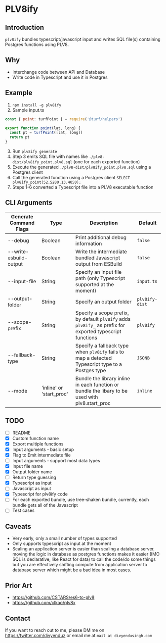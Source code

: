 # PLV8ify

## Introduction

`plv8ify` bundles typescript/javascript input and writes SQL file(s) containing Postgres functions using PLV8.

## Why

- Interchange code between API and Database
- Write code in Typescript and use it in Postgres

## Example

1. `npm install -g plv8ify`
2. Sample input.ts

```js
const { point: turfPoint } = require('@turf/helpers')

export function point(lat, long) {
  const pt = turfPoint([lat, long])
  return pt
}
```

3. Run `plv8ify generate`
4. Step 3 emits SQL file with names like `./plv8-dist/plv8ify_point.plv8.sql` (one for each exported function)
5. Execute the generated `./plv8-dist/plv8ify_point.plv8.sql` using a Postgres client
6. Call the generated function using a Postgres client `SELECT plv8ify_point(52.5200,13.4050);`
7. Steps 1-6 converted a Typescript file into a PLV8 executable function

## CLI Arguments

| Generate Command Flags | Type                     | Description                                                                                              | Default        |
| ---------------------- | ------------------------ | -------------------------------------------------------------------------------------------------------- | -------------- |
| --debug                | Boolean                  | Print additional debug information                                                                       | `false`        |
| --write-esbuild-output | Boolean                  | Write the intermediate bundled Javascript output from ESBuild                                            | `false`        |
| --input-file           | String                   | Specify an input file path (only Typescript supported at the moment)                                     | `input.ts`     |
| --output-folder        | String                   | Specify an output folder                                                                                 | `plv8ify-dist` |
| --scope-prefix         | String                   | Specify a scope prefix, by default `plv8ify` adds `plv8ify_` as prefix for exported typescript functions | `plv8ify`      |
| --fallback-type        | String                   | Specify a fallback type when `plv8ify` fails to map a detected Typescript type to a Postges type         | `JSONB`        |
| --mode                 | 'inline' or 'start_proc' | Bundle the library inline in each function or bundle the libary to be used with plv8.start_proc          | `inline`       |

## TODO

- [ ] README
- [x] Custom function name
- [x] Export multiple functions
- [x] Input arguments - basic setup
- [x] Flag to Emit intermediate file
- [ ] Input arguments - support most data types
- [x] Input file name
- [x] Output folder name
- [ ] Return type guessing
- [x] Typescript as input
- [ ] Javascript as input
- [x] Typescript for plv8ify code
- [ ] For each exported bundle, use tree-shaken bundle, currently, each bundle gets all of the Javascript
- [ ] Test cases

## Caveats

- Very early, only a small number of types supported
- Only supports typescript as input at the moment
- Scaling an application server is easier than scaling a database server, moving the logic in database as postgres functions makes it easier (IMO SQL is declarative, like React for data) to call the code/do some things but you are effectively shifting compute from application server to database server which might be a bad idea in most cases.

## Prior Art

- https://github.com/CSTARS/es6-to-plv8
- https://github.com/clkao/plv8x

## Contact

If you want to reach out to me, please DM me on https://twitter.com/divyenduz or email me at `mail at divyendusingh.com`
